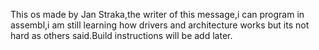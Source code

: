 
This os made by Jan Straka,the writer of this message,i can program in assembl,i am still learning how drivers and architecture works but its not hard as others said.Build instructions will be add later.
